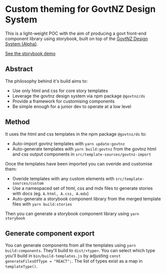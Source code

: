 # Custom theming for GovtNZ Design System

This is a light-weight POC with the aim of producing a govt front-end component library using storybook, built on top of the [GovtNZ Design System (Alpha)](https://github.com/GOVTNZ/govtnz-design-system).

[See the storybook demo](https://ezra.keddell.nz/govtnz-ds-storybook)

## Abstract

The philosophy behind it's build aims to:

- Use only html and css for core story templates
- Leverage the govtnz design system via npm package `@govtnz/ds`
- Provide a framework for customising components
- Be simple enough for a junior dev to operate at a low level

## Method

It uses the html and css templates in the npm package `@govtnz/ds` to:

- Auto-import govtnz templates with `yarn update:govtnz`
- Auto-generate templates with `yarn build:govtnz` from the govtnz html and css output components in `src/template-sources/govtnz-import`

Once the templates have been imported you can overide and customise them:

- Overide templates with any custom elements with `src/template-sources/custom`
- Use a namespaced set of html, css and mdx files to generate stories with docs (eg. `A.html, A.css, A.mdx`)
- Auto-generate a storybook component library from the merged template files with `yarn build:stories`

Then you can generate a storybook component library using `yarn storybook`

## Generate component export

You can generate components from all the templates using `yarn build:components`. They'll build to `dist/<type>`. You can select which type you'll build in `bin/build-templates.js` by adjusting `const generateFilesOfType = "REACT";`. The list of types exist as a map in `templateType()`.
